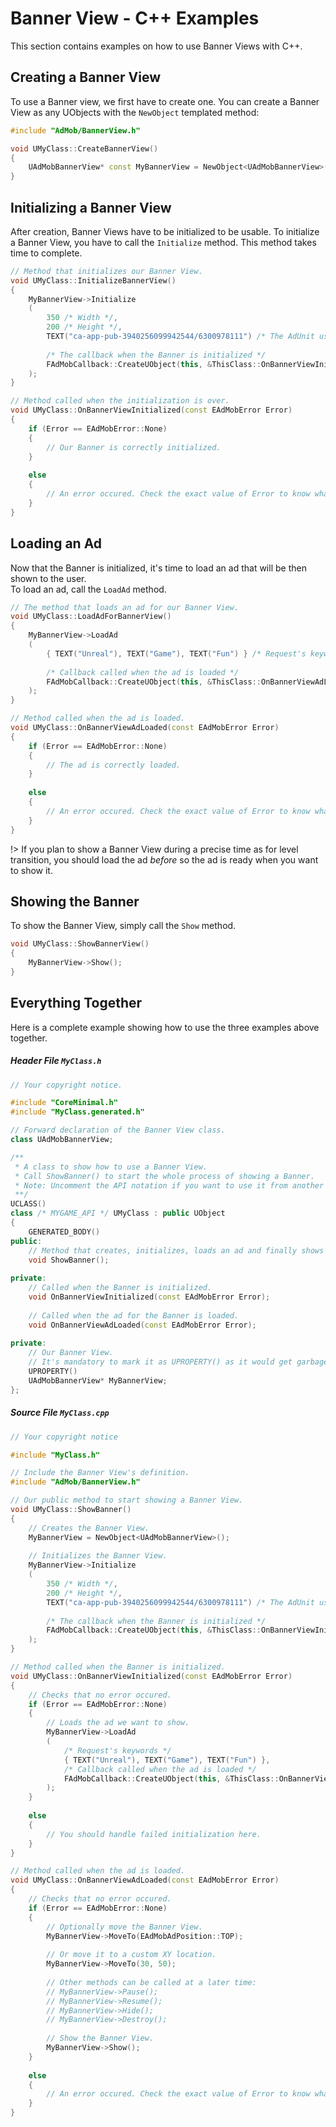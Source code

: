 # Banner View - C++ Examples
This section contains examples on how to use Banner Views with C++.
## Creating a Banner View
To use a Banner view, we first have to create one. You can create a Banner View as any UObjects with the `NewObject` templated method:
```cpp
#include "AdMob/BannerView.h"

void UMyClass::CreateBannerView()
{
	UAdMobBannerView* const MyBannerView = NewObject<UAdMobBannerView>();
}
```

## Initializing a Banner View
After creation, Banner Views have to be initialized to be usable. To initialize a Banner View, you have to call the `Initialize` method. 
This method takes time to complete.
```cpp
// Method that initializes our Banner View.
void UMyClass::InitializeBannerView()
{
	MyBannerView->Initialize
	(
		350 /* Width */,
		200 /* Height */,
		TEXT("ca-app-pub-3940256099942544/6300978111") /* The AdUnit used for the Banner View */,
		
		/* The callback when the Banner is initialized */
		FAdMobCallback::CreateUObject(this, &ThisClass::OnBannerViewInitialized) 
	);
}

// Method called when the initialization is over.
void UMyClass::OnBannerViewInitialized(const EAdMobError Error)
{
	if (Error == EAdMobError::None)
	{
		// Our Banner is correctly initialized.
	}
	
	else 
	{
		// An error occured. Check the exact value of Error to know what went wrong.
	}
}
```	

## Loading an Ad
Now that the Banner is initialized, it's time to load an ad that will be then shown to the user.  
To load an ad, call the `LoadAd` method.
```cpp
// The method that loads an ad for our Banner View.
void UMyClass::LoadAdForBannerView()
{
	MyBannerView->LoadAd
	(
		{ TEXT("Unreal"), TEXT("Game"), TEXT("Fun") } /* Request's keywords */,
		
		/* Callback called when the ad is loaded */
		FAdMobCallback::CreateUObject(this, &ThisClass::OnBannerViewAdLoaded)
	);
}

// Method called when the ad is loaded.
void UMyClass::OnBannerViewAdLoaded(const EAdMobError Error)
{
	if (Error == EAdMobError::None)
	{
		// The ad is correctly loaded.
	}
	
	else
	{
		// An error occured. Check the exact value of Error to know what went wrong.
	}
}
```

!> If you plan to show a Banner View during a precise time as for level transition, you should load the ad *before* so the ad
is ready when you want to show it.

## Showing the Banner
To show the Banner View, simply call the `Show` method.
```cpp
void UMyClass::ShowBannerView()
{
	MyBannerView->Show();
}
```

## Everything Together
Here is a complete example showing how to use the three examples above together. 

##### Header File `MyClass.h`
```cpp
// Your copyright notice.

#include "CoreMinimal.h"
#include "MyClass.generated.h"

// Forward declaration of the Banner View class.
class UAdMobBannerView;

/**
 * A class to show how to use a Banner View.
 * Call ShowBanner() to start the whole process of showing a Banner.
 * Note: Uncomment the API notation if you want to use it from another C++ module.
 **/
UCLASS()
class /* MYGAME_API */ UMyClass : public UObject
{
	GENERATED_BODY()
public:
	// Method that creates, initializes, loads an ad and finally shows a Banner view.
	void ShowBanner();
	
private:
	// Called when the Banner is initialized.
	void OnBannerViewInitialized(const EAdMobError Error);
	
	// Called when the ad for the Banner is loaded.
	void OnBannerViewAdLoaded(const EAdMobError Error);
	
private:
	// Our Banner View.
	// It's mandatory to mark it as UPROPERTY() as it would get garbage collected otherwise.
	UPROPERTY()
	UAdMobBannerView* MyBannerView;
};
```

##### Source File `MyClass.cpp`
```cpp
// Your copyright notice

#include "MyClass.h"

// Include the Banner View's definition.
#include "AdMob/BannerView.h"

// Our public method to start showing a Banner View.
void UMyClass::ShowBanner()
{
	// Creates the Banner View.
	MyBannerView = NewObject<UAdMobBannerView>();
	
	// Initializes the Banner View.
	MyBannerView->Initialize
	(
		350 /* Width */,
		200 /* Height */,
		TEXT("ca-app-pub-3940256099942544/6300978111") /* The AdUnit used for the Banner View */,
		
		/* The callback when the Banner is initialized */
		FAdMobCallback::CreateUObject(this, &ThisClass::OnBannerViewInitialized) 
	);
}

// Method called when the Banner is initialized.
void UMyClass::OnBannerViewInitialized(const EAdMobError Error)
{
	// Checks that no error occured.
	if (Error == EAdMobError::None)
	{
		// Loads the ad we want to show.
		MyBannerView->LoadAd
		(
			/* Request's keywords */
			{ TEXT("Unreal"), TEXT("Game"), TEXT("Fun") },
			/* Callback called when the ad is loaded */
			FAdMobCallback::CreateUObject(this, &ThisClass::OnBannerViewAdLoaded)
		);
	}
	
	else
	{
		// You should handle failed initialization here.
	}
}

// Method called when the ad is loaded.
void UMyClass::OnBannerViewAdLoaded(const EAdMobError Error)
{
	// Checks that no error occured.
    if (Error == EAdMobError::None)
    {
		// Optionally move the Banner View.
		MyBannerView->MoveTo(EAdMobAdPosition::TOP);
		
		// Or move it to a custom XY location.
		MyBannerView->MoveTo(30, 50);
		
		// Other methods can be called at a later time:
		// MyBannerView->Pause();
		// MyBannerView->Resume();
		// MyBannerView->Hide();
		// MyBannerView->Destroy();
		
		// Show the Banner View.
        MyBannerView->Show();
    }
    
    else
    {
        // An error occured. Check the exact value of Error to know what went wrong.
    }
}
```









































